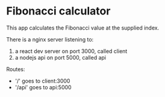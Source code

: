 # Fibonacci calculator

This app calculates the Fibonacci value at the supplied index.

There is a nginx server listening to:
1. a react dev server on port 3000, called client
2. a nodejs api on port 5000, called api

Routes:
- '/' goes to client:3000
- '/api' goes to api:5000
